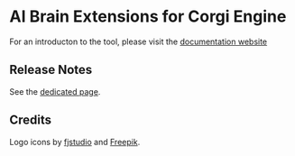 # AI Brain Extensions for Corgi Engine

For an introducton to the tool, please visit the [documentation website](https://thebitcave.gitbook.io/ai-brain-extensions-docs/)

## Release Notes

See the [dedicated page](https://github.com/marcosecchi/ai-brain-graph-for-corgi/blob/master/RELEASE.md).

## Credits

Logo icons by [fjstudio](https://www.flaticon.com/free-icon/binary_2214519) and [Freepik](https://www.flaticon.com/free-icon/centralized-structure_66069).

